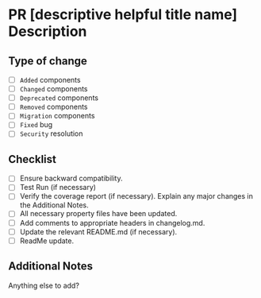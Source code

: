 # PR [descriptive helpful title name] Description


## Type of change
- [ ] `Added` components
- [ ] `Changed` components 
- [ ] `Deprecated` components
- [ ] `Removed` components
- [ ] `Migration` components
- [ ] `Fixed` bug
- [ ] `Security` resolution

## Checklist

- [ ] Ensure backward compatibility.
- [ ] Test Run (if necessary)
- [ ] Verify the coverage report (if necessary). Explain any major changes in the Additional Notes.
- [ ] All necessary property files have been updated.
- [ ] Add comments to appropriate headers in changelog.md.
- [ ] Update the relevant README.md (if necessary).
- [ ] ReadMe update.

## Additional Notes

Anything else to add?
